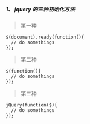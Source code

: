##### 1、 jquery 的三种初始化方法

> 第一种
```
$(document).ready(function(){
  // do somethings
});
```
> 第二种
```
$(function(){
  // do somethings
});
```
> 第三种
```
jQuery(function($){
  // do somethings
});
```

     
